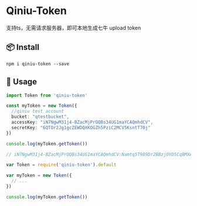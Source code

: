 # Qiniu-Token

支持ts，无需请求服务器，即可本地生成七牛 upload token

## 📦 Install

```
npm i qiniu-token --save
```

## 🔨 Usage

```typescript
import Token from 'qiniu-token'

const myToken = new Token({
  //qiniu test account
  bucket: "qtestbucket",
  accessKey: "iN7NgwM31j4-BZacMjPrOQBs34UG1maYCAQmhdCV",
  secretKey: "6QTOr2Jg1gcZEWDQXKOGZh5PziC2MCV5KsntT70j"
})

console.log(myToken.getToken())

// iN7NgwM31j4-BZacMjPrOQBs34UG1maYCAQmhdCV:Namtq5T989Dr2BBzjOYD5CqBMXA=:eyJzY29wZSI6InF0ZXN0YnVja2V0IiwiZGVhZGxpbmUiOjE2MTkwOTUwNTZ9
```

```javascript
var Token = require('qiniu-token').default

var myToken = new Token({
  // ...
})

console.log(myToken.getToken())
```